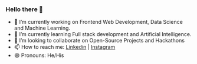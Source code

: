 ### Hello there 👋

- 🔭 I’m currently working on Frontend Web Development, Data Science and Machine Learning.
- 🌱 I’m currently learning Full stack development and Artificial Intelligence.
- 👯 I’m looking to collaborate on Open-Source Projects and Hackathons
- 📫 How to reach me: [Linkedin](https://www.linkedin.com/in/faraz-hussain/) | [Instagram](https://www.instagram.com/fzhussainn/)
- 😄 Pronouns: He/His
